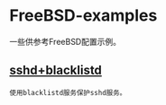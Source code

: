 # FreeBSD-examples

一些供参考FreeBSD配置示例。

## [sshd+blacklistd](https://github.com/Icemus/FreeBSD-examples/tree/main/sshd%2Bblacklistd)
    
    使用blacklistd服务保护sshd服务。
    
